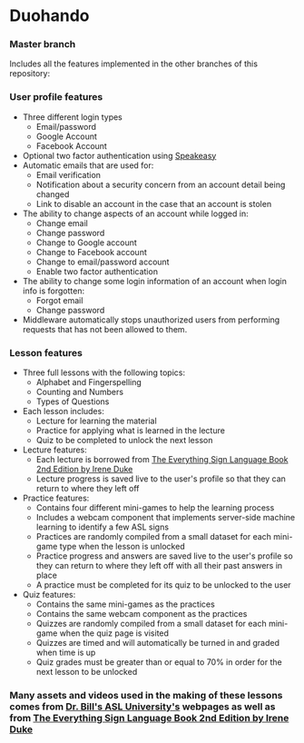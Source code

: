 # Duohando
### Master branch
Includes all the features implemented in the other branches of this repository:
### User profile features
* Three different login types
  * Email/password
  * Google Account
  * Facebook Account
* Optional two factor authentication using [Speakeasy](https://www.npmjs.com/package/speakeasy)
* Automatic emails that are used for:
  * Email verification
  * Notification about a security concern from an account detail being changed
  * Link to disable an account in the case that an account is stolen
* The ability to change aspects of an account while logged in:
  * Change email
  * Change password
  * Change to Google account
  * Change to Facebook account
  * Change to email/password account
  * Enable two factor authentication
* The ability to change some login information of an account when login info is forgotten:
  * Forgot email
  * Change password
* Middleware automatically stops unauthorized users from performing requests that has not been allowed to them.

### Lesson features
* Three full lessons with the following topics:
  * Alphabet and Fingerspelling
  * Counting and Numbers
  * Types of Questions
* Each lesson includes:
  * Lecture for learning the material
  * Practice for applying what is learned in the lecture
  * Quiz to be completed to unlock the next lesson
* Lecture features:
  * Each lecture is borrowed from [The Everything Sign Language Book 2nd Edition by Irene Duke](https://www.simonandschuster.com/books/The-Everything-Sign-Language-Book/Irene-Duke/Everything/9781598698831)
  * Lecture progress is saved live to the user's profile so that they can return to where they left off
* Practice features:
  * Contains four different mini-games to help the learning process
  * Includes a webcam component that implements server-side machine learning to identify a few ASL signs
  * Practices are randomly compiled from a small dataset for each mini-game type when the lesson is unlocked
  * Practice progress and answers are saved live to the user's profile so they can return to where they left off with all their past answers in place
  * A practice must be completed for its quiz to be unlocked to the user
* Quiz features:
  * Contains the same mini-games as the practices
  * Contains the same webcam component as the practices
  * Quizzes are randomly compiled from a small dataset for each mini-game when the quiz page is visited
  * Quizzes are timed and will automatically be turned in and graded when time is up
  * Quiz grades must be greater than or equal to 70% in order for the next lesson to be unlocked
  
### Many assets and videos used in the making of these lessons comes from [Dr. Bill's ASL University's](https://www.lifeprint.com/) webpages as well as from [The Everything Sign Language Book 2nd Edition by Irene Duke](https://www.simonandschuster.com/books/The-Everything-Sign-Language-Book/Irene-Duke/Everything/9781598698831)
